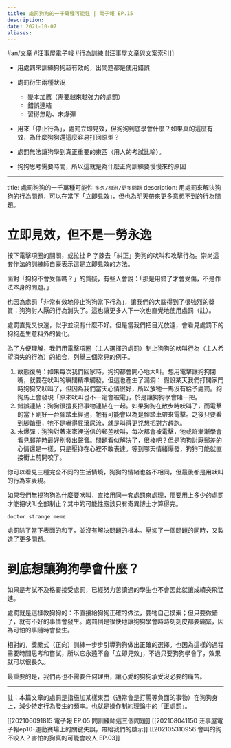 ```yaml
---
title: 處罰狗狗的一千萬種可能性 | 電子報 EP.15
description: 
date: 2021-10-07
aliases:
---
```


#an/文章 #汪事屋電子報 #行為訓練 
[[汪事屋文章與文案索引]]

- 用處罰來訓練狗狗超有效的，出問題都是使用錯誤

- 處罰衍生兩種狀況
	- 變本加厲（需要越來越強力的處罰）
	- 錯誤連結
	- 習得無助、未爆彈

- 用來「停止行為」，處罰立即見效，但狗狗到底學會什麼？如果真的這麼有效，為什麼狗狗還這麼容易打回原型？

- 處罰無法讓狗學到真正重要的東西（用人的考試比喻）。

- 狗狗思考需要時間，所以這就是為什麼正向訓練要慢慢來的原因


---

title: 處罰狗狗的一千萬種可能性
`多久/根治/更多問題`
description: 用處罰來解決狗狗的行為問題，可以在當下「立即見效」，但也為明天帶來更多意想不到的行為問題。

# 立即見效，但不是一勞永逸

按下電擊項圈的開關，或拉扯 P 字鍊去「糾正」狗狗的吠叫和攻擊行為。崇尚這套作法的訓練師自豪表示這是立即見效的方法。

面對「狗狗不會受傷嗎？」的質疑，有些人會說：「那是用錯了才會受傷，不是作法本身的問題。」

也因為處罰「非常有效地停止狗狗當下行為」，讓我們的大腦得到了很強烈的獎賞：狗狗討人厭的行為消失了。這也讓更多人下一次也直覺地使用處罰（註）。

處罰直覺又快速，似乎並沒有什麼不好。但是當我們把目光放遠，會看見處罰下的狗狗產生意料外的變化。

為了方便理解，我們用電擊項圈（主人選擇的處罰）制止狗狗的吠叫行為（主人希望消失的行為）的組合，列舉三個常見的例子。

1. 故態復萌：如果每次我們回家時，狗狗都會開心地大叫。想用電擊讓狗狗閉嘴，就要在吠叫的瞬間精準觸發。但這也產生了漏洞： 假設某天我們打開家門時狗狗又吠叫了，但因為我們當天心情很好，所以放牠一馬沒有給予處罰。狗狗馬上會發現「原來吠叫也不一定會被電」，於是讓狗狗學會賭一把。
3. 錯誤連結：狗狗很擅長把事物連結在一起。如果狗狗在散步時吠叫了，而電擊的當下剛好一台腳踏車經過，牠有可能會以為是腳踏車帶來電擊。之後只要看到腳踏車，牠不是嚇得屁滾尿流，就是叫得更兇想把對方趕跑。
4. 未爆彈：狗狗對著來家裡送信的郵差吠叫，每次都會被電擊，牠或許漸漸學會看見郵差時最好別發出聲音。問題看似解決了，很棒吧？但是狗狗討厭郵差的心情還是一樣，只是壓抑在心裡不敢表達。等到哪天情緒爆發，狗狗可能就直接衝上前開咬了。

你可以看見三種完全不同的生活情境，狗狗的情緒也各不相同，但最後都是用吠叫的行為來表現。

如果我們無視狗狗為什麼要吠叫，直接用同一套處罰來處理，那要用上多少的處罰才能把吠叫全部制止？其中的可能性應該只有奇異博士才算得完。

`doctor strange meme`

處罰除了當下表面的和平，並沒有解決問題的根本。壓抑了一個問題的同時，又製造了更多問題。

# 到底想讓狗狗學會什麼？

如果是考試不及格要接受處罰，已經努力苦讀過的學生也不會因此就讓成績突飛猛進。

處罰就是這樣教狗狗的：不直接給狗狗正確的做法，要牠自己摸索；但只要做錯了，就有不好的事情會發生。處罰倒是很快地讓狗狗學會時時刻刻皮都要繃緊，因為可怕的事隨時會發生。

相對的，獎勵式（正向）訓練一步步引導狗狗做出正確的選擇。也因為這樣的過程需要時間思考和嘗試，所以它永遠不會「立即見效」，不過只要狗狗學會了，效果就可以很長久。

最重要的是，我們再也不需要任何理由，讓心愛的狗狗承受沒必要的痛苦。


---

註：本篇文章的處罰是指施加某樣東西（通常會是打罵等負面的事物）在狗狗身上，減少特定行為發生的頻率。也就是操作制約理論中的「正處罰」。

[[202106091815 電子報 EP.05  問訓練師這三個問題]]
[[202108041150 汪事屋電子報ep10-運動賽場上的關鍵失誤，帶給我們的啟示]]
[[202105310956 會叫的狗不咬人？害怕的狗真的可能會咬人 EP.03]]